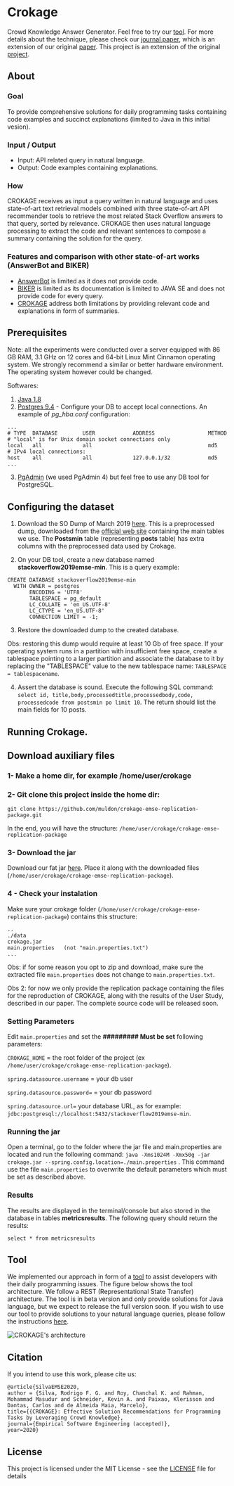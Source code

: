 # Crokage
Crowd Knowledge Answer Generator. Feel free to try our [tool](http://isel.ufu.br:9000/). For more details about the technique, please check our [journal paper](https://link.springer.com/article/10.1007/s10664-020-09863-2), which is an extension of our original [paper](https://dl.acm.org/citation.cfm?id=3339130). This project is an extension of the original [project](https://github.com/muldon/CROKAGE-replication-package).

## About

### Goal
To provide comprehensive solutions for daily programming tasks containing code examples and succinct explanations (limited to Java in this initial vesion). 

### Input / Output
- Input: API related query in natural language.
- Output: Code examples containing explanations.  

### How
CROKAGE receives as input a query written in natural language and uses state-of-art text retrieval models combined with three state-of-art API recommender tools to retrieve the most related Stack Overflow answers to that query, sorted by relevance. CROKAGE then uses natural language processing to extract the code and relevant sentences to compose a summary containing the solution for the query.  

### Features and comparison with other state-of-art works (AnswerBot and BIKER)
- [AnswerBot](https://dl.acm.org/citation.cfm?id=3155650) is limited as it does not provide code.
- [BIKER](https://dl.acm.org/citation.cfm?id=3238191) is limited as its documentation is limited to JAVA SE and does not provide code for every query.
- [CROKAGE](https://dl.acm.org/citation.cfm?id=3339130) address both limitations by providing relevant code and explanations in form of summaries.

## Prerequisites

Note: all the experiments were conducted over a server equipped with 86 GB RAM, 3.1 GHz on 12 cores and 64-bit Linux Mint Cinnamon operating system. We strongly recommend a similar or better hardware environment. The operating system however could be changed. 

Softwares:
1. [Java 1.8] 
2. [Postgres 9.4] - Configure your DB to accept local connections. An example of *pg_hba.conf* configuration:

```
...
# TYPE  DATABASE        USER            ADDRESS                 METHOD
# "local" is for Unix domain socket connections only
local   all             all                                     md5
# IPv4 local connections:
host    all             all             127.0.0.1/32            md5
...
```
3. [PgAdmin] (we used PgAdmin 4) but feel free to use any DB tool for PostgreSQL. 


## Configuring the dataset
1. Download the SO Dump of March 2019 [here](http://lascam.facom.ufu.br/companion/crokageemse/StackOverflow2019-emse-with-bert.backup). This is a preprocessed dump, downloaded from the [official web site](https://archive.org/details/stackexchange) containing the main tables we use. The **Postsmin** table (representing **posts** table) has extra columns with the preprocessed data used by Crokage. 

2. On your DB tool, create a new database named **stackoverflow2019emse-min**. This is a query example:
```
CREATE DATABASE stackoverflow2019emse-min
  WITH OWNER = postgres
       ENCODING = 'UTF8'
       TABLESPACE = pg_default
       LC_COLLATE = 'en_US.UTF-8'
       LC_CTYPE = 'en_US.UTF-8'
       CONNECTION LIMIT = -1;
```
3. Restore the downloaded dump to the created database. 

Obs: restoring this dump would require at least 10 Gb of free space. If your operating system runs in a partition with insufficient free space, create a tablespace pointing to a larger partition and associate the database to it by replacing the "TABLESPACE" value to the new tablespace name: `TABLESPACE = tablespacename`. 

4. Assert the database is sound. Execute the following SQL command: `select id, title,body,processedtitle,processedbody,code, processedcode from postsmin po limit 10`. The return should list the main fields for 10 posts. 



## Running Crokage.

## Download auxiliary files

### 1- Make a home dir, for example /home/user/crokage

### 2- Git clone this project inside the home dir:
```
git clone https://github.com/muldon/crokage-emse-replication-package.git
```
In the end, you will have the structure: ``/home/user/crokage/crokage-emse-replication-package`` 

### 3- Download the jar
Download our fat jar [here](http://lascam.facom.ufu.br/companion/crokageemse/crokage.jar). Place it along with the downloaded files (``/home/user/crokage/crokage-emse-replication-package``).

### 4 - Check your instalation 
Make sure your crokage folder (``/home/user/crokage/crokage-emse-replication-package``) contains this structure:

```.
..
./data 
crokage.jar
main.properties   (not "main.properties.txt") 
...
```
Obs: if for some reason you opt to zip and download, make sure the extracted file ``main.properties`` does not change to ``main.properties.txt``. 

Obs 2: for now we only provide the replication package containing the files for the reproduction of CROKAGE, along with the results of the User Study, described in our paper. The complete source code will be released soon. 



### Setting Parameters

Edit `main.properties` and set the **######### Must be set** following parameters: 

`CROKAGE_HOME` = the root folder of the project (ex ``/home/user/crokage/crokage-emse-replication-package``).

`spring.datasource.username` = your db user

`spring.datasource.password=` = your db password

`spring.datasource.url=` your database URL, as for example: `jdbc:postgresql://localhost:5432/stackoverflow2019emse-min`. 



### Running the jar 
Open a terminal, go to the folder where the jar file and main.properties are located and run the following command: `java -Xms1024M -Xmx50g -jar crokage.jar --spring.config.location=./main.properties` . This command use the file `main.properties` to overwrite the default parameters which must be set as described above.


### Results

The results are displayed in the terminal/console but also stored in the database in tables **metricsresults**. The following query should return the results:  
```
select * from metricsresults
```



## Tool
We implemented our approach in form of a [tool](http://isel.ufu.br:9000/) to assist developers with their daily programming issues. The figure below shows the tool architecture. We follow a REST (Representational State Transfer) architecture. The tool is in beta version and only provide solutions for Java language, but we expect to release the full version soon. If you wish to use our tool to provide solutions to your natural language queries, please follow the instructions [here](https://github.com/muldon/CROKAGE-replication-package#user-content-running-the-tool-mode-2---obtaining-the-solutions-via-rest-interface).

![CROKAGE's architecture](https://github.com/muldon/CROKAGE-replication-package/blob/master/tool-architecture.png)



## Citation

If you intend to use this work, please cite us:

```
@article{SilvaEMSE2020,
author = {Silva, Rodrigo F. G. and Roy, Chanchal K. and Rahman, Mohammad Masudur and Schneider, Kevin A. and Paixao, Klerisson and Dantas, Carlos and de Almeida Maia, Marcelo},
title={{CROKAGE}: Effective Solution Recommendations for Programming Tasks by Leveraging Crowd Knowledge},
journal={Empirical Software Engineering (accepted)},
year=2020}
```



## License

This project is licensed under the MIT License - see the [LICENSE](LICENSE.txt) file for details


[Java 1.8]: http://www.oracle.com/technetwork/java/javase/downloads/jre8-downloads-2133155.html
[Postgres 9.4]: https://www.postgresql.org/download/
[PgAdmin]: https://www.pgadmin.org/download/



